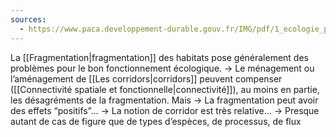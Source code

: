 ```yaml
---
sources:
  - https://www.paca.developpement-durable.gouv.fr/IMG/pdf/1_ecologie_paysage_tatoni_IMEP_cle76786e.pdf
---
```

La [[Fragmentation|fragmentation]] des habitats pose généralement des problèmes pour le bon fonctionnement écologique.
→ Le ménagement ou l’aménagement de [[Les corridors|corridors]] peuvent compenser ([[Connectivité spatiale et fonctionnelle|connectivité]]), au moins en partie, les désagréments de la fragmentation.
Mais
→ La fragmentation peut avoir des effets “positifs”…
→ La notion de corridor est très relative…
→ Presque autant de cas de figure que de types d’espèces, de processus, de flux 